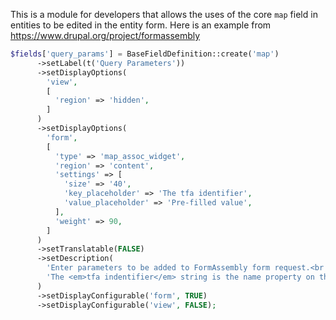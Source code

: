 This is a module for developers that allows the uses of the core `map` field in entities to be
edited in the entity form.  Here is an example from https://www.drupal.org/project/formassembly

```php
$fields['query_params'] = BaseFieldDefinition::create('map')
      ->setLabel(t('Query Parameters'))
      ->setDisplayOptions(
        'view',
        [
          'region' => 'hidden',
        ]
      )
      ->setDisplayOptions(
        'form',
        [
          'type' => 'map_assoc_widget',
          'region' => 'content',
          'settings' => [
            'size' => '40',
            'key_placeholder' => 'The tfa identifier',
            'value_placeholder' => 'Pre-filled value',
          ],
          'weight' => 90,
        ]
      )
      ->setTranslatable(FALSE)
      ->setDescription(
        'Enter parameters to be added to FormAssembly form request.<br />' .
        'The <em>tfa indentifier</em> string is the name property on the field\'s input tag.'
      )
      ->setDisplayConfigurable('form', TRUE)
      ->setDisplayConfigurable('view', FALSE);
```
